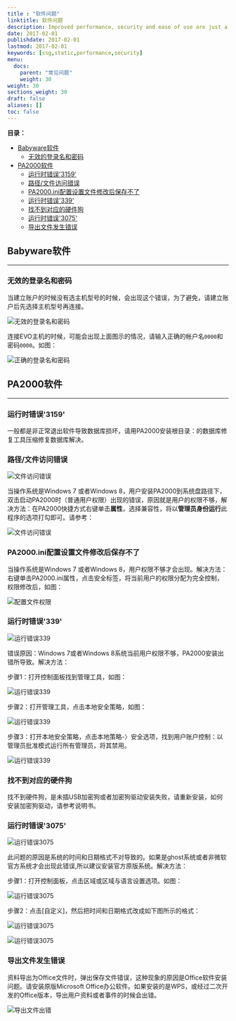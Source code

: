 ```yaml
---
title : "软件问题"
linktitle: 软件问题
description: Improved performance, security and ease of use are just a few of the reasons static site generators are so appealing.
date: 2017-02-01
publishdate: 2017-02-01
lastmod: 2017-02-01
keywords: [ssg,static,performance,security]
menu:
  docs:
    parent: "常见问题"
    weight: 30
weight: 30
sections_weight: 30
draft: false
aliases: []
toc: false
---
```


**目录：**

- [Babyware软件](#j10)
  - [无效的登录名和密码](#j11)
- [PA2000软件](#j20)
  - [运行时错误'3159'](#j21)
  - [路径/文件访问错误](#j22)
  - [PA2000.ini配置设置文件修改后保存不了](#j23)
  - [运行时错误'339'](#j24)
  - [找不到对应的硬件狗](#j25)
  - [运行时错误'3075'](#j26)
  - [导出文件发生错误](#j27)

<h2 id="j10">Babyware软件</h2>

---

<h3 id="j11">无效的登录名和密码</h3>

当建立账户的时候没有选主机型号的时候，会出现这个错误，为了避免，请建立账户后先选择主机型号再连接。

![无效的登录名和密码](/help/node3/software/images/babyware-invalid-account-password.png)

连接EVO主机的时候，可能会出现上面图示的情况，请输入正确的帐户名`0000`和密码`0000`。如图：

![正确的登录名和密码](/help/node3/software/images/babyware-valid-account-password.png)

<h2 id="j20">PA2000软件</h2>

---

<h3 id="j21">运行时错误'3159'</h3>

一般都是非正常退出软件导致数据库损坏，请用PA2000安装根目录：的数据库修复工具压缩修复数据库解决。

<h3 id="j22">路径/文件访问错误</h3>

![文件访问错误](/help/node3/software/images/pa2000-file-accesss-error.png)

当操作系统是Windows 7 或者Windows 8，用户安装PA2000到系统盘路径下，双击启动PA2000时（普通用户权限）出现的错误，原因就是用户的权限不够，解决方法：在PA2000快捷方式右键单击**属性**，选择兼容性，将以**管理员身份运行**此程序的选项打勾即可。请参考：

![文件访问错误](/help/node3/software/images/pa2000-start-admin.png)

<h3 id="j23">PA2000.ini配置设置文件修改后保存不了</h3>

当操作系统是Windows 7 或者Windows 8，用户权限不够才会出现。解决方法：右键单击PA2000.ini属性，点击安全标签，将当前用户的权限分配为完全控制，权限修改后，如图：

![配置文件权限](/help/node3/software/images/pa2000-ini-permission.png)

<h3 id="j24">运行时错误'339'</h3>

![运行错误339](/help/node3/software/images/pa2000-error-339.png)

错误原因：Windows 7或者Windows 8系统当前用户权限不够，PA2000安装出错所导致。解决方法：

步骤1：打开控制面板找到管理工具，如图：

![运行错误339](/help/node3/software/images/pa2000-error-339-1.png)

步骤2：打开管理工具，点击本地安全策略，如图：

![运行错误339](/help/node3/software/images/pa2000-error-339-2.png)

步骤3：打开本地安全策略，点击本地策略-〉安全选项，找到用户账户控制：以管理员批准模式运行所有管理员，将其禁用。

![运行错误339](/help/node3/software/images/pa2000-error-339-3.png)

<h3 id="j25">找不到对应的硬件狗</h3>

找不到硬件狗，是未插USB加密狗或者加密狗驱动安装失败，请重新安装，如何安装加密狗驱动，请参考说明书。

<h3 id="j26">运行时错误'3075'</h3>

![运行错误3075](/help/node3/software/images/pa2000-error-3075.png)

此问题的原因是系统的时间和日期格式不对导致的。如果是ghost系统或者非微软官方系统才会出现此错误,所以建议安装官方原版系统。解决方法：

步骤1：打开控制面板，点击区域或区域与语言设置选项。如图：

![运行错误3075](/help/node3/software/images/pa2000-error-3075-1.png)

步骤2：点击[自定义]，然后把时间和日期格式改成如下图所示的格式：

![运行错误3075](/help/node3/software/images/pa2000-error-3075-2.png)

![运行错误3075](/help/node3/software/images/pa2000-error-3075-3.png)

<h3 id="j27">导出文件发生错误</h3>

资料导出为Office文件时，弹出保存文件错误，这种现象的原因是Office软件安装问题。请安装原版Microsoft Office办公软件。如果安装的是WPS，或经过二次开发的Office版本，导出用户资料或者事件的时候会出错。

![导出文件出错](/help/node3/software/images/pa2000-export-error.png)